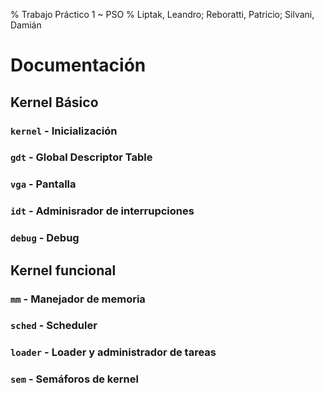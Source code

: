 % Trabajo Práctico 1 ~ PSO
% Liptak, Leandro; Reboratti, Patricio; Silvani, Damián

Documentación
=============

Kernel Básico
-------------

### `kernel` - Inicialización

### `gdt` - Global Descriptor Table

### `vga` - Pantalla

### `idt` - Adminisrador de interrupciones

### `debug` - Debug

Kernel funcional
----------------

### `mm` - Manejador de memoria

### `sched` - Scheduler

### `loader` - Loader y administrador de tareas

### `sem` - Semáforos de kernel



